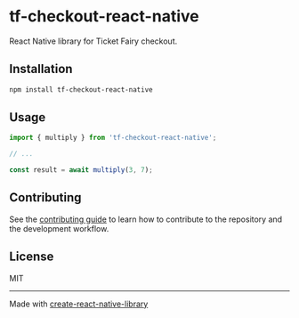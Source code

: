 # tf-checkout-react-native

React Native library for Ticket Fairy checkout.

## Installation

```sh
npm install tf-checkout-react-native
```

## Usage

```js
import { multiply } from 'tf-checkout-react-native';

// ...

const result = await multiply(3, 7);
```

## Contributing

See the [contributing guide](CONTRIBUTING.md) to learn how to contribute to the repository and the development workflow.

## License

MIT

---

Made with [create-react-native-library](https://github.com/callstack/react-native-builder-bob)
